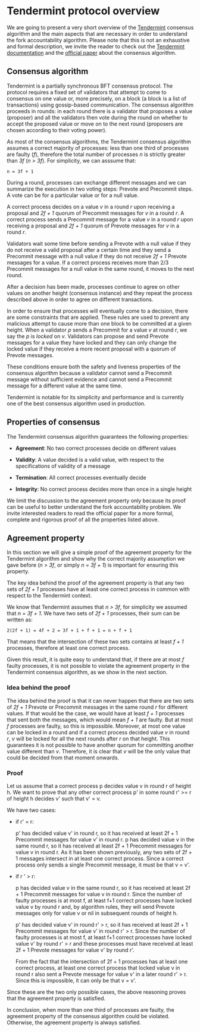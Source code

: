 # Tendermint protocol overview

We are going to present a very short overview of the [Tendermint](https://github.com/tendermint) consensus algorithm and the main aspects that are necessary in order to understand the fork accountability algorithm. 
Please note that this is not an exhaustive and formal description, we invite the reader to check out the [Tendermint documentation](https://docs.tendermint.com/master/) and the [official paper](https://arxiv.org/abs/1807.04938) about the consensus algorithm.   

## Consensus algorithm

Tendermint is a partially synchronous BFT consensus protocol. The protocol requires a fixed set of validators that attempt to come to consensus on one value or, more precisely, on a block (a block is a list of transactions) using gossip-based communication. The consensus algorithm proceeds in rounds: in each round there is a validator that proposes a value (proposer) and all the validators then vote during the round on whether to accept the proposed value or move on to the next round (proposers are chosen according to their voting power).

As most of the consensus algorithms, the Tendermint consensus algorithm assumes a correct majority of processes: less than one third of processes are faulty (*f*), therefore the total number of processes *n* is strictly greater than *3f* (*n > 3f*). For simplicity, we can asssume that:
 
    n = 3f + 1

During a round, processes can exchange different messages and we can summarize the execution in two voting steps: Prevote and Precommit steps. A vote can be for a particular value or for a null value.

A correct process decides on a value *v* in a round *r* upon receiving a proposal and *2f + 1* quorum of Precommit messages for *v* in a round *r*. 
A correct process sends a Precommit message for a value *v* in a round *r* upon receiving a proposal and *2f + 1* quorum of Prevote messages for *v* in a round *r*.

Validators wait some time before sending a Prevote with a null value if they do not receive a valid proposal after a certain time and they send a Precommit message with a null value if they do not receive *2f + 1* Prevote messages for a value.
If a correct process receives more than 2/3 Precommit messages for a null value in the same round, it moves to the next round.

After a decision has been made, processes continue to agree on other values on another height (consensus instance) and they repeat the process described above in order to agree on different transactions.

In order to ensure that processes will eventually come to a decision, there are some constraints that are applied. These rules are used to prevent any malicious attempt to cause more than one block to be committed at a given height. 
When a validator *p* sends a Precommit for a value *v* at round *r*, we say the *p* is *locked* on *v*. Validators can propose and send Prevote messages for a value they have locked and they can only change the locked value if they receive a more recent proposal with a quorum of Prevote messages. 

These conditions ensure both the safety and liveness properties of the consensus algorithm because a validator cannot send a Precommit message without sufficient evidence and cannot send a Precommit message for a different value at the same time.

Tendermint is notable for its simplicity and performance and is currently one of the best consensus algorithm used in production.

## Properties of consensus 

The Tendermint consensus algorithm guarantees the following properties:

- **Agreement**: No two correct processes decide on different values

- **Validity**: A value decided is a valid value, with respect to the specifications of validity of a message

- **Termination**: All correct processes eventually decide

- **Integrity**: No correct process decides more than once in a single height 

We limit the discussion to the agreement property only because its proof can be useful to better understand the fork accountability problem. 
We invite interested readers to read the official paper for a more formal, complete and rigorous proof of all the properties listed above.

## Agreement property

In this section we will give a simple proof of the agreement property for the Tendermint algorithm and show why the correct majority assumption we gave before (*n > 3f*, or simply *n = 3f + 1*) is important for ensuring this property.

The key idea behind the proof of the agreement property is that any two sets of *2f + 1* processes have at least one correct process in common with respect to the Tendermint context.

We know that Tendermint assumes that *n > 3f*, for simplicity we assumed that *n = 3f + 1*.
We have two sets of *2f + 1* processes, their sum can be written as:
 
    2(2f + 1) = 4f + 2 = 3f + 1 + f + 1 = n + f + 1
     
That means that the intersection of these two sets contains at least *f + 1* processes, therefore at least one correct process.  

Given this result, it is quite easy to understand that, if there are at most *f* faulty processes, it is not possible to violate the agreement property in the Tendermint consensus algorithm, as we show in the next section.

### Idea behind the proof

The idea behind the proof is that it can never happen that there are two sets of *2f + 1* Prevote or Precommit messages in the same round *r* for different values. If that would be the case, we would have at least *f + 1* processes that sent both the messages, which would mean *f + 1* are faulty. But at most *f* processes are faulty, so this is impossible.
Moreover, at most one value can be locked in a round and if a correct process decided value *v* in round *r*, *v* will be locked for all the next rounds after *r* on that height. This guarantees it is not possible to have another quorum for committing another value different than *v*.
Therefore, it is clear that *v* will be the only value that could be decided from that moment onwards.

### Proof

Let us assume that a correct process p decides value v in round r of height h. We want to prove that any other correct process p' in some round r' >= r of height h decides v' such that v' = v.

We have two cases:

- if r' = r: 

    p' has decided value v' in round r, so it has received at least 2f + 1 Precommit messages for value v' in round r. 
    p has decided value v in the same round r, so it has received at least 2f + 1 Precommit messages for value v in round r. 
    As it has been shown previously, any two sets of 2f + 1 messages intersect in at least one correct process. Since a correct process only sends a single Precommit message, it must be that v = v'.  

- if r ' > r:
        
    p has decided value v in the same round r, so it has received at least 2f + 1 Precommit messages for value v in round r.
    Since the number of faulty processes is at most f, at least f+1 correct processes have locked value v by round r and, by algorithm rules, they will send Prevote messages only for value v or nil in subsequent rounds of height h.
    
    p' has decided value v' in round r' > r, so it has received at least 2f + 1 Precommit messages for value v' in round r' > r. 
    Since the number of faulty processes is at most f, at least f+1 correct processes have locked value v' by round r' > r and these processes must have received at least 2f + 1 Prevote messages for value v' by round r'.
    
    From the fact that the intersection of 2f + 1 processes has at least one correct process, at least one correct process that locked value v in round r also sent a Prevote message for value v' in a later round r' > r. 
    Since this is impossible, it can only be that v = v'.

Since these are the two only possible cases, the above reasoning proves that the agreement property is satisfied.


In conclusion, when more than one third of processes are faulty, the agreement property of the consensus algorithm could be violated. Otherwise, the agreement property is always satisfied.